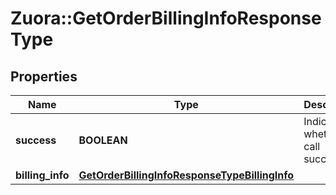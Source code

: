 # Zuora::GetOrderBillingInfoResponseType

## Properties
Name | Type | Description | Notes
------------ | ------------- | ------------- | -------------
**success** | **BOOLEAN** | Indicates whether the call succeeded. | [optional] 
**billing_info** | [**GetOrderBillingInfoResponseTypeBillingInfo**](GetOrderBillingInfoResponseTypeBillingInfo.md) |  | [optional] 


